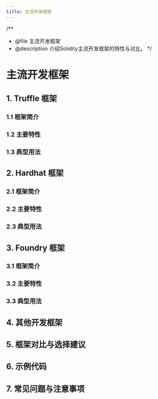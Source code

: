```yaml
---
title: 主流开发框架
---
```


/**
 * @file 主流开发框架
 * @description 介绍Solidity主流开发框架的特性与对比。
 */

# 主流开发框架

## 1. Truffle 框架

### 1.1 框架简介

### 1.2 主要特性

### 1.3 典型用法

## 2. Hardhat 框架

### 2.1 框架简介

### 2.2 主要特性

### 2.3 典型用法

## 3. Foundry 框架

### 3.1 框架简介

### 3.2 主要特性

### 3.3 典型用法

## 4. 其他开发框架

## 5. 框架对比与选择建议

## 6. 示例代码

## 7. 常见问题与注意事项 